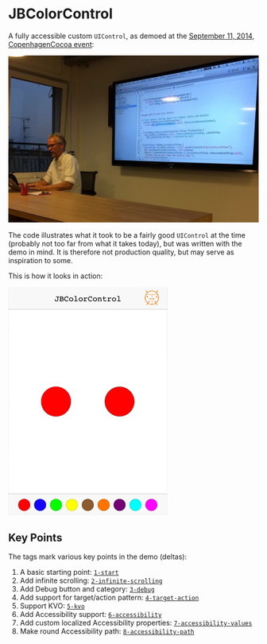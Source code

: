 # JBColorControl

A fully accessible custom `UIControl`, as demoed at the [September 11, 2014, CopenhagenCocoa event](https://www.meetup.com/CopenhagenCocoa/events/197382132/):

![Tons of code demoed](Graphics/cph-cocoa-140911.jpg)

The code illustrates what it took to be a fairly good `UIControl` at the time (probably not too far from what it takes today), but was written with the demo in mind. It is therefore not production quality, but may serve as inspiration to some.

This is how it looks in action:

![JBColorControl in action](Graphics/JBColorControl.gif)

## Key Points

The tags mark various key points in the demo (deltas):

1. A basic starting point: [`1-start`](https://github.com/osteslag/JBColorControl/tree/1-start)
2. Add infinite scrolling: [`2-infinite-scrolling`](https://github.com/osteslag/JBColorControl/compare/1-start...2-infinite-scrolling)
3. Add Debug button and category: [`3-debug`](https://github.com/osteslag/JBColorControl/compare/2-infinite-scrolling...3-debug)
4. Add support for target/action pattern: [`4-target-action`](https://github.com/osteslag/JBColorControl/compare/3-debug...4-target-action)
5. Support KVO: [`5-kvo`](https://github.com/osteslag/JBColorControl/compare/4-target-action...5-kvo)
6. Add Accessibility support: [`6-accessibility`](https://github.com/osteslag/JBColorControl/compare/5-kvo...6-accessibility)
7. Add custom localized Accessibility properties: [`7-accessibility-values`](https://github.com/osteslag/JBColorControl/compare/6-accessibility...7-accessibility-values)
8. Make round Accessibility path: [`8-accessibility-path`](https://github.com/osteslag/JBColorControl/compare/7-accessibility-values...8-accessibility-path)
